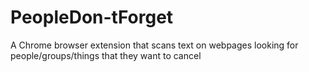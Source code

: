 # PeopleDon-tForget
A Chrome browser extension that scans text on webpages looking for people/groups/things that they want to cancel
